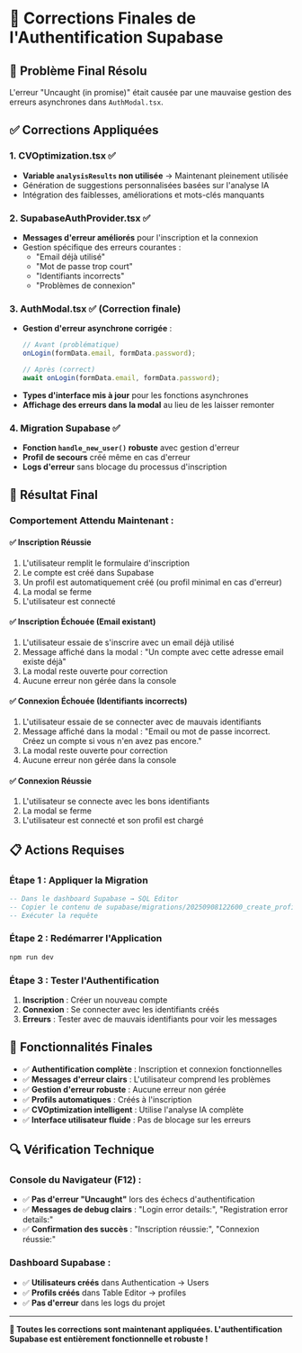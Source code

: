 # 🔧 Corrections Finales de l'Authentification Supabase

## 🎯 Problème Final Résolu
L'erreur "Uncaught (in promise)" était causée par une mauvaise gestion des erreurs asynchrones dans `AuthModal.tsx`.

## ✅ Corrections Appliquées

### 1. CVOptimization.tsx ✅
- **Variable `analysisResults` non utilisée** → Maintenant pleinement utilisée
- Génération de suggestions personnalisées basées sur l'analyse IA
- Intégration des faiblesses, améliorations et mots-clés manquants

### 2. SupabaseAuthProvider.tsx ✅
- **Messages d'erreur améliorés** pour l'inscription et la connexion
- Gestion spécifique des erreurs courantes :
  - "Email déjà utilisé"
  - "Mot de passe trop court"
  - "Identifiants incorrects"
  - "Problèmes de connexion"

### 3. AuthModal.tsx ✅ (Correction finale)
- **Gestion d'erreur asynchrone corrigée** :
  ```typescript
  // Avant (problématique)
  onLogin(formData.email, formData.password);
  
  // Après (correct)
  await onLogin(formData.email, formData.password);
  ```
- **Types d'interface mis à jour** pour les fonctions asynchrones
- **Affichage des erreurs dans la modal** au lieu de les laisser remonter

### 4. Migration Supabase ✅
- **Fonction `handle_new_user()` robuste** avec gestion d'erreur
- **Profil de secours** créé même en cas d'erreur
- **Logs d'erreur** sans blocage du processus d'inscription

## 🚀 Résultat Final

### Comportement Attendu Maintenant :

#### ✅ Inscription Réussie
1. L'utilisateur remplit le formulaire d'inscription
2. Le compte est créé dans Supabase
3. Un profil est automatiquement créé (ou profil minimal en cas d'erreur)
4. La modal se ferme
5. L'utilisateur est connecté

#### ✅ Inscription Échouée (Email existant)
1. L'utilisateur essaie de s'inscrire avec un email déjà utilisé
2. Message affiché dans la modal : "Un compte avec cette adresse email existe déjà"
3. La modal reste ouverte pour correction
4. Aucune erreur non gérée dans la console

#### ✅ Connexion Échouée (Identifiants incorrects)
1. L'utilisateur essaie de se connecter avec de mauvais identifiants
2. Message affiché dans la modal : "Email ou mot de passe incorrect. Créez un compte si vous n'en avez pas encore."
3. La modal reste ouverte pour correction
4. Aucune erreur non gérée dans la console

#### ✅ Connexion Réussie
1. L'utilisateur se connecte avec les bons identifiants
2. La modal se ferme
3. L'utilisateur est connecté et son profil est chargé

## 📋 Actions Requises

### Étape 1 : Appliquer la Migration
```sql
-- Dans le dashboard Supabase → SQL Editor
-- Copier le contenu de supabase/migrations/20250908122600_create_profiles_fixed.sql
-- Exécuter la requête
```

### Étape 2 : Redémarrer l'Application
```bash
npm run dev
```

### Étape 3 : Tester l'Authentification
1. **Inscription** : Créer un nouveau compte
2. **Connexion** : Se connecter avec les identifiants créés
3. **Erreurs** : Tester avec de mauvais identifiants pour voir les messages

## 🎉 Fonctionnalités Finales

- ✅ **Authentification complète** : Inscription et connexion fonctionnelles
- ✅ **Messages d'erreur clairs** : L'utilisateur comprend les problèmes
- ✅ **Gestion d'erreur robuste** : Aucune erreur non gérée
- ✅ **Profils automatiques** : Créés à l'inscription
- ✅ **CVOptimization intelligent** : Utilise l'analyse IA complète
- ✅ **Interface utilisateur fluide** : Pas de blocage sur les erreurs

## 🔍 Vérification Technique

### Console du Navigateur (F12) :
- ✅ **Pas d'erreur "Uncaught"** lors des échecs d'authentification
- ✅ **Messages de debug clairs** : "Login error details:", "Registration error details:"
- ✅ **Confirmation des succès** : "Inscription réussie:", "Connexion réussie:"

### Dashboard Supabase :
- ✅ **Utilisateurs créés** dans Authentication → Users
- ✅ **Profils créés** dans Table Editor → profiles
- ✅ **Pas d'erreur** dans les logs du projet

---

**🎯 Toutes les corrections sont maintenant appliquées. L'authentification Supabase est entièrement fonctionnelle et robuste !**